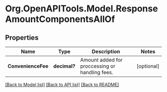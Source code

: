 # Org.OpenAPITools.Model.ResponseAmountComponentsAllOf
## Properties

Name | Type | Description | Notes
------------ | ------------- | ------------- | -------------
**ConvenienceFee** | **decimal?** | Amount added for proccessing or handling fees. | [optional] 

[[Back to Model list]](../README.md#documentation-for-models) [[Back to API list]](../README.md#documentation-for-api-endpoints) [[Back to README]](../README.md)

